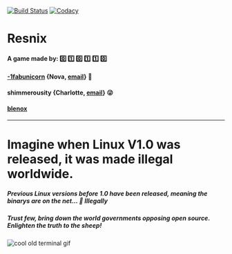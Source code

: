 [![Build Status](https://travis-ci.org/1fabunicorn/resnix.svg?branch=master)](https://travis-ci.org/1fabunicorn/resnix) [![Codacy](https://api.codacy.com/project/badge/Grade/150fc2f4f7b448469e17ced1a2b250fd)](https://www.codacy.com/app/noah.trauben/resnix?utm_source=github.com&amp;utm_medium=referral&amp;utm_content=1fabunicorn/resnix&amp;utm_campaign=Badge_Grade)


# Resnix

#### A game made by: :zero: :one: :zero: :one: :one: :zero:

#### [-1fabunicorn](https://github.com/belenox) {Nova, [email](mailto:noah.trauben@gmail.com)} :rainbow:

#### shimmerousity {Charlotte, [email](mailto:charlottealanjones@gmail.com)} :stuck_out_tongue_winking_eye:

#### [blenox](https://github.com/belenox)



----------------------------------------------------------------------------------------
# Imagine when Linux V1.0 was released, it was made illegal worldwide.

##### Previous Linux versions before 1.0 have been released, meaning the binarys are on the net... :signal_strength: Illegally

##### Trust few, bring down the world governments opposing open source. Enlighten the truth to the sheep!



![cool old terminal gif](https://upload.wikimedia.org/wikipedia/commons/thumb/9/99/DEC_VT100_terminal.jpg/512px-DEC_VT100_terminal.jpg)
